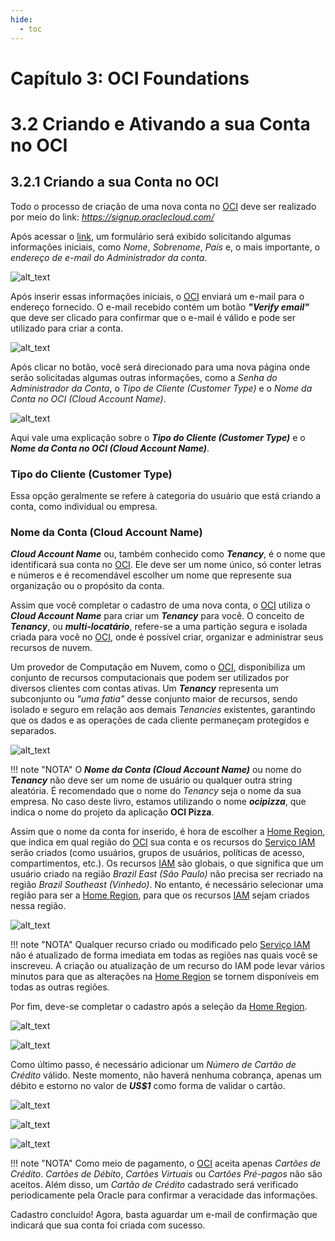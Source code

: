 ```yaml
---
hide:
  - toc
---
```


# Capítulo 3: OCI Foundations

# 3.2 Criando e Ativando a sua Conta no OCI

## 3.2.1 Criando a sua Conta no OCI

Todo o processo de criação de uma nova conta no <a href="https://www.oracle.com/cloud/" target="blank">OCI</a> deve ser realizado por meio do link: <a href="https://signup.oraclecloud.com/" target="blank"><i>https://signup.oraclecloud.com/</i></a>

Após acessar o <a href="https://signup.oraclecloud.com/" target="blank">link</a>, um formulário será exibido solicitando algumas informações iniciais, como _Nome_, _Sobrenome_, _País_ e, o mais importante, o _endereço de e-mail do Administrador da conta_.

![alt_text](./img/signup-oraclecloud-1.png "Criação de Conta no OCI #1")
<br>

Após inserir essas informações iniciais, o <a href="https://www.oracle.com/cloud/" target="blank">OCI</a> enviará um e-mail para o endereço fornecido. O e-mail recebido contém um botão **_"Verify email"_** que deve ser clicado para confirmar que o e-mail é válido e pode ser utilizado para criar a conta.

![alt_text](./img/signup-oraclecloud-2.png "Criação de Conta no OCI #2")
<br>

Após clicar no botão, você será direcionado para uma nova página onde serão solicitadas algumas outras informações, como a _Senha do Administrador da Conta_, o _Tipo de Cliente (Customer Type)_ e o _Nome da Conta no OCI (Cloud Account Name)_. 

![alt_text](./img/signup-oraclecloud-3.png "Criação de Conta no OCI #3")
<br>

Aqui vale uma explicação sobre o **_Tipo do Cliente (Customer Type)_** e o **_Nome da Conta no OCI (Cloud Account Name)_**.

### **Tipo do Cliente (Customer Type)**

Essa opção geralmente se refere à categoria do usuário que está criando a conta, como individual ou empresa.

### **Nome da Conta (Cloud Account Name)**

**_Cloud Account Name_** ou, também conhecido como **_Tenancy_**, é o nome que identificará sua conta no <a href="https://www.oracle.com/cloud/" target="blank">OCI</a>. Ele deve ser um nome único, só conter letras e números e é recomendável escolher um nome que represente sua organização ou o propósito da conta.

Assim que você completar o cadastro de uma nova conta, o <a href="https://www.oracle.com/cloud/" target="blank">OCI</a> utiliza o **_Cloud Account Name_** para criar um **_Tenancy_** para você. O conceito de **_Tenancy_**, ou **_multi-locatário_**, refere-se a uma partição segura e isolada criada para você no <a href="https://www.oracle.com/cloud/" target="blank">OCI</a>, onde é possível criar, organizar e administrar seus recursos de nuvem.

Um provedor de Computação em Nuvem, como o <a href="https://www.oracle.com/cloud/" target="blank">OCI</a>, disponibiliza um conjunto de recursos computacionais que podem ser utilizados por diversos clientes com contas ativas. Um **_Tenancy_** representa um subconjunto ou _"uma fatia"_ desse conjunto maior de recursos, sendo isolado e seguro em relação aos demais _Tenancies_ existentes, garantindo que os dados e as operações de cada cliente permaneçam protegidos e separados.

![alt_text](./img/tenancy-1.png "Tenancy")

!!! note "NOTA"
    O **_Nome da Conta (Cloud Account Name)_** ou nome do **_Tenancy_** não deve ser um nome de usuário ou qualquer outra string aleatória. É recomendado que o nome do _Tenancy_ seja o nome da sua empresa. No caso deste livro, estamos utilizando o nome **_ocipizza_**, que indica o nome do projeto da aplicação **OCI Pizza**.

Assim que o nome da conta for inserido, é hora de escolher a <a href="https://docs.oracle.com/pt-br/iaas/Content/Identity/regions/managingregions.htm#Home" target="blank">Home Region</a>, que indica em qual região do <a href="https://www.oracle.com/cloud/" target="blank">OCI</a> sua conta e os recursos do <a href="https://docs.oracle.com/pt-br/iaas/Content/Identity/getstarted/identity-domains.htm#overview" target="blank">Serviço IAM</a> serão criados (como usuários, grupos de usuários, políticas de acesso, compartimentos, etc.). Os recursos <a href="https://docs.oracle.com/pt-br/iaas/Content/Identity/getstarted/identity-domains.htm#overview" target="blank">IAM</a> são globais, o que significa que um usuário criado na região _Brazil East (São Paulo)_ não precisa ser recriado na região _Brazil Southeast (Vinhedo)_. No entanto, é necessário selecionar uma região para ser a <a href="https://docs.oracle.com/pt-br/iaas/Content/Identity/regions/managingregions.htm#Home" target="blank">Home Region</a>, para que os recursos <a href="https://docs.oracle.com/pt-br/iaas/Content/Identity/getstarted/identity-domains.htm#overview" target="blank">IAM</a> sejam criados nessa região.

![alt_text](./img/signup-oraclecloud-5.png "Criação de Conta no OCI #5")
<br>

!!! note "NOTA"
    Qualquer recurso criado ou modificado pelo <a href="https://docs.oracle.com/pt-br/iaas/Content/Identity/getstarted/identity-domains.htm#overview" target="blank">Serviço IAM</a> não é atualizado de forma imediata em todas as regiões nas quais você se inscreveu. A criação ou atualização de um recurso do IAM pode levar vários minutos para que as alterações na <a href="https://docs.oracle.com/pt-br/iaas/Content/Identity/regions/managingregions.htm#Home" target="blank">Home Region</a> se tornem disponíveis em todas as outras regiões.

Por fim, deve-se completar o cadastro após a seleção da <a href="https://docs.oracle.com/pt-br/iaas/Content/Identity/regions/managingregions.htm#Home" target="blank">Home Region</a>.

![alt_text](./img/signup-oraclecloud-6.png "Criação de Conta no OCI #6")
<br>

![alt_text](./img/signup-oraclecloud-7.png "Criação de Conta no OCI #7")
<br>

Como último passo, é necessário adicionar um _Número de Cartão de Crédito_ válido. Neste momento, não haverá nenhuma cobrança, apenas um débito e estorno no valor de **_US$1_** como forma de validar o cartão.

![alt_text](./img/signup-oraclecloud-8.png "Criação de Conta no OCI #8")
<br>

![alt_text](./img/signup-oraclecloud-9.png "Criação de Conta no OCI #9")
<br>

![alt_text](./img/signup-oraclecloud-11.png "Criação de Conta no OCI #11")
<br>

!!! note "NOTA"
    Como meio de pagamento, o <a href="https://www.oracle.com/cloud/" target="blank">OCI</a> aceita apenas _Cartões de Crédito_. _Cartões de Débito_, _Cartões Virtuais_ ou _Cartões Pré-pagos_ não são aceitos. Além disso, um _Cartão de Crédito_ cadastrado será verificado periodicamente pela Oracle para confirmar a veracidade das informações.

Cadastro concluído! Agora, basta aguardar um e-mail de confirmação que indicará que sua conta foi criada com sucesso.